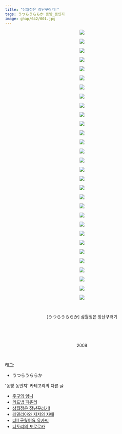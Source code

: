 ```yaml
---
title: "삼월정은 장난꾸러기!"
tags: うつらうららか 동방_동인지
image: ghap/642/001.jpg
---
```

<div class="article">
<p style="text-align: center; clear: none; float: none;"><img src="{{ site.nasurl }}/ghap/642/001.jpg"/></p>
<p style="text-align: center; clear: none; float: none;"><img src="{{ site.nasurl }}/ghap/642/002.jpg"/></p>
<p style="text-align: center; clear: none; float: none;"><img src="{{ site.nasurl }}/ghap/642/003.jpg"/></p>
<p style="text-align: center; clear: none; float: none;"><img src="{{ site.nasurl }}/ghap/642/004.jpg"/></p>
<p style="text-align: center; clear: none; float: none;"><img src="{{ site.nasurl }}/ghap/642/005.jpg"/></p>
<p style="text-align: center; clear: none; float: none;"><img src="{{ site.nasurl }}/ghap/642/006.jpg"/></p>
<p style="text-align: center; clear: none; float: none;"><img src="{{ site.nasurl }}/ghap/642/007.jpg"/></p>
<p style="text-align: center; clear: none; float: none;"><img src="{{ site.nasurl }}/ghap/642/008.jpg"/></p>
<p style="text-align: center; clear: none; float: none;"><img src="{{ site.nasurl }}/ghap/642/009.jpg"/></p>
<p style="text-align: center; clear: none; float: none;"><img src="{{ site.nasurl }}/ghap/642/010.jpg"/></p>
<p style="text-align: center; clear: none; float: none;"><img src="{{ site.nasurl }}/ghap/642/011.jpg"/></p>
<p style="text-align: center; clear: none; float: none;"><img src="{{ site.nasurl }}/ghap/642/012.jpg"/></p>
<p style="text-align: center; clear: none; float: none;"><img src="{{ site.nasurl }}/ghap/642/013.jpg"/></p>
<p style="text-align: center; clear: none; float: none;"><img src="{{ site.nasurl }}/ghap/642/014.jpg"/></p>
<p style="text-align: center; clear: none; float: none;"><img src="{{ site.nasurl }}/ghap/642/015.jpg"/></p>
<p style="text-align: center; clear: none; float: none;"><img src="{{ site.nasurl }}/ghap/642/016.jpg"/></p>
<p style="text-align: center; clear: none; float: none;"><img src="{{ site.nasurl }}/ghap/642/017.jpg"/></p>
<p style="text-align: center; clear: none; float: none;"><img src="{{ site.nasurl }}/ghap/642/018.jpg"/></p>
<p style="text-align: center; clear: none; float: none;"><img src="{{ site.nasurl }}/ghap/642/019.jpg"/></p>
<p style="text-align: center; clear: none; float: none;"><img src="{{ site.nasurl }}/ghap/642/020.jpg"/></p>
<p style="text-align: center; clear: none; float: none;"><img src="{{ site.nasurl }}/ghap/642/021.jpg"/></p>
<p style="text-align: center; clear: none; float: none;"><img src="{{ site.nasurl }}/ghap/642/022.jpg"/></p>
<p style="text-align: center; clear: none; float: none;"><img src="{{ site.nasurl }}/ghap/642/023.jpg"/></p>
<p style="text-align: center; clear: none; float: none;"><img src="{{ site.nasurl }}/ghap/642/024.jpg"/></p>
<p style="text-align: center; clear: none; float: none;"><img src="{{ site.nasurl }}/ghap/642/025.jpg"/></p>
<p style="text-align: center; clear: none; float: none;"><img src="{{ site.nasurl }}/ghap/642/026.jpg"/></p>
<p style="text-align: center; clear: none; float: none;"><img src="{{ site.nasurl }}/ghap/642/027.jpg"/></p>
<p style="text-align: center; clear: none; float: none;"><img src="{{ site.nasurl }}/ghap/642/028.jpg"/></p>
<p style="text-align: center; clear: none; float: none;"><img src="{{ site.nasurl }}/ghap/642/029.jpg"/></p>
<p style="text-align: center; clear: none; float: none;"><img src="{{ site.nasurl }}/ghap/642/030.jpg"/></p>
<p style="text-align: center; clear: none; float: none;"><br/></p>
<p style="text-align: center; clear: none; float: none;">[うつらうららか] 삼월정은 장난꾸러기</p>
<p style="text-align: center; clear: none; float: none;"><br/></p>
<p style="text-align: center; clear: none; float: none;"><br/></p>
<p style="text-align: center; clear: none; float: none;">2008</p>
<p><br/></p>
</div><div class="tagTrail">
<p>태그: </p>
<ul>
<li>うつらうららか</li>
</ul>
</div><div class="another">
<p>'동방 동인지' 카테고리의 다른 글</p>
<ul>
<li><a href="/2016-07-02-ghap_645">주구의 엄니</a></li>
<li><a href="/2016-07-02-ghap_643">키드냅 파츄리</a></li>
<li><a href="/2016-07-02-ghap_642">삼월정은 장난꾸러기!</a></li>
<li><a href="/2016-07-02-ghap_641">레밀리아와 지저의 자매</a></li>
<li><a href="/2016-07-02-ghap_640">더!! 구웠어요 유카씨</a></li>
<li><a href="/2016-07-02-ghap_639">니토리의 포로로카</a></li>
</ul>
</div><div class="cb_module cb_fluid">
<div class="cb_wrt cb_profile">
</div><!-- commentList close -->
</div>